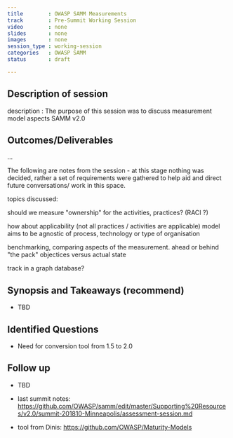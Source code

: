 ```yaml
---
title        : OWASP SAMM Measurements
track        : Pre-Summit Working Session
video        : none
slides       : none
images       : none
session_type : working-session         
categories   : OWASP SAMM
status       : draft              

---
```


## Description of session

description  : The purpose of this session was to discuss measurement model aspects SAMM v2.0

## Outcomes/Deliverables 

...


The following are notes from the session - at this stage nothing was decided, rather a set of requirements were gathered to help aid and direct future conversations/ work in this space.

topics discussed:

should we measure "ownership" for the activities, practices? (RACI ?)

how about applicability (not all practices / activities are applicable)
model aims to be agnostic of process, technology or type of organisation

benchmarking, comparing aspects of the measurement.
ahead or behind "the pack"
objectices versus actual state

track in a graph database?


## Synopsis and Takeaways (recommend)
- TBD

## Identified Questions
- Need for conversion tool from 1.5 to 2.0


## Follow up
- TBD

- last summit notes:  
https://github.com/OWASP/samm/edit/master/Supporting%20Resources/v2.0/summit-201810-Minneapolis/assessment-session.md
- tool from Dinis:
https://github.com/OWASP/Maturity-Models


